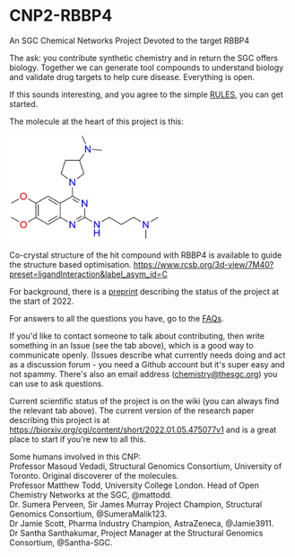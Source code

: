 # CNP2-RBBP4
An SGC Chemical Networks Project Devoted to the target RBBP4

The ask: you contribute synthetic chemistry and in return the SGC offers biology. Together we can generate tool compounds to understand biology and validate drug targets to help cure disease. Everything is open.

If this sounds interesting, and you agree to the simple [RULES](https://www.thesgc.org/sgc-open-chemistry-networks/terms-of-use), you can get started.

The molecule at the heart of this project is this:

<a href="url"><img src="https://github.com/StructuralGenomicsConsortium/CNP2-RBBP4/blob/main/RBBP4_strating%20point.png?raw=true" align="centre" height="190" ></a>


Co-crystal structure of the hit compound with RBBP4 is available to guide the structure based optimisation. https://www.rcsb.org/3d-view/7M40?preset=ligandInteraction&label_asym_id=C

For background, there is a [preprint](https://www.biorxiv.org/content/10.1101/2022.01.05.475077v1) describing the status of the project at the start of 2022.

For answers to all the questions you have, go to the [FAQs](https://www.thesgc.org/sgc-open-chemistry-networks/faq).

If you'd like to contact someone to talk about contributing, then write something in an Issue (see the tab above), which is a good way to communicate openly. (Issues describe what currently needs doing and act as a discussion forum - you need a Github account but it's super easy and not spammy. There's also an email address (chemistry@thesgc.org) you can use to ask questions.

Current scientific status of the project is on the wiki (you can always find the relevant tab above). The current version of the research paper describing this project is at  https://biorxiv.org/cgi/content/short/2022.01.05.475077v1 and is a great place to start if you're new to all this.

Some humans involved in this CNP:  
Professor Masoud Vedadi, Structural Genomics Consortium, University of Toronto. Original discoverer of the molecules.  
Professor Matthew Todd, University College London. Head of Open Chemistry Networks at the SGC, @mattodd.  
Dr. Sumera Perveen, Sir James Murray Project Champion, Structural Genomics Consortium, @SumeraMalik123.  
Dr Jamie Scott, Pharma Industry Champion, AstraZeneca, @Jamie3911.  
Dr Santha Santhakumar, Project Manager at the Structural Genomics Consortium, @Santha-SGC.  
